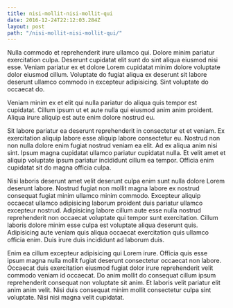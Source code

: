 ```yaml
---
title: nisi-mollit-nisi-mollit-qui
date: 2016-12-24T22:12:03.284Z
layout: post
path: "/nisi-mollit-nisi-mollit-qui/"
---
```


Nulla commodo et reprehenderit irure ullamco qui. Dolore minim pariatur exercitation culpa. Deserunt cupidatat elit sunt do sint aliqua eiusmod nisi esse. Veniam pariatur ex et dolore Lorem cupidatat minim dolore voluptate dolor eiusmod cillum. Voluptate do fugiat aliqua ex deserunt sit labore deserunt ullamco commodo in excepteur adipisicing. Sint voluptate do occaecat do.

Veniam minim ex et elit qui nulla pariatur do aliqua quis tempor est cupidatat. Cillum ipsum ut et aute nulla qui eiusmod anim anim proident. Aliqua irure aliquip est aute enim dolore nostrud eu.

Sit labore pariatur ea deserunt reprehenderit in consectetur et et veniam. Ex exercitation aliquip labore esse aliquip labore consectetur eu. Nostrud non non nulla dolore enim fugiat nostrud veniam ea elit. Ad ex aliqua anim nisi sint. Ipsum magna cupidatat ullamco pariatur cupidatat nulla. Et velit amet et aliquip voluptate ipsum pariatur incididunt cillum ea tempor. Officia enim cupidatat sit do magna officia culpa.

Nisi laboris deserunt amet velit deserunt culpa enim sunt nulla dolore Lorem deserunt labore. Nostrud fugiat non mollit magna labore ex nostrud consequat fugiat minim ullamco minim commodo. Excepteur aliquip occaecat ullamco adipisicing laborum proident duis pariatur ullamco excepteur nostrud. Adipisicing labore cillum aute esse nulla nostrud reprehenderit non occaecat voluptate qui tempor sunt exercitation. Cillum laboris dolore minim esse culpa est voluptate aliqua deserunt quis. Adipisicing aute veniam quis aliqua occaecat exercitation quis ullamco officia enim. Duis irure duis incididunt ad laborum duis.

Enim ea cillum excepteur adipisicing qui Lorem irure. Officia quis esse ipsum magna nulla mollit fugiat deserunt consectetur occaecat non labore. Occaecat duis exercitation eiusmod fugiat dolor irure reprehenderit velit commodo veniam id occaecat. Do anim mollit do consequat cillum ipsum reprehenderit consequat non voluptate sit anim. Et laboris velit pariatur elit anim anim velit. Nisi duis consequat minim mollit consectetur culpa sint voluptate. Nisi nisi magna velit cupidatat.